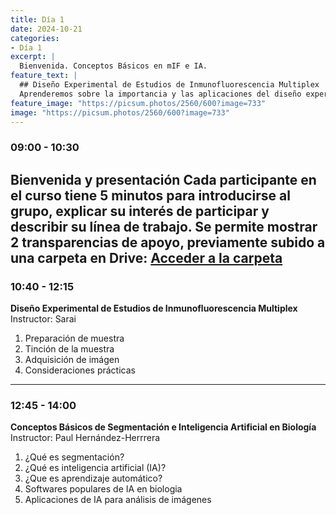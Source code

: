 ```yaml
---
title: Día 1
date: 2024-10-21
categories:
- Día 1
excerpt: |
  Bienvenida. Conceptos Básicos en mIF e IA.
feature_text: |
  ## Diseño Experimental de Estudios de Inmunofluorescencia Multiplex
  Aprenderemos sobre la importancia y las aplicaciones del diseño experimental en la investigación biomédica. 
feature_image: "https://picsum.photos/2560/600?image=733"
image: "https://picsum.photos/2560/600?image=733"
---
```


### 09:00 - 10:30  
**Bienvenida y presentación**
Cada participante en el curso tiene 5 minutos para introducirse al grupo, explicar su interés de participar y describir su línea de trabajo. Se permite mostrar 2 transparencias de apoyo, previamente subido a una carpeta en Drive: [Acceder a la carpeta](https://drive.google.com/drive/folders/1bucoOfbVS0Z7-osnFdqa5DDG_OdaMsLE?usp=drive_link)
---

### 10:40 - 12:15  
**Diseño Experimental de Estudios de Inmunofluorescencia Multiplex**
Instructor: Sarai
1. Preparación de muestra
2. Tinción de la muestra
3. Adquisición de imágen
4. Consideraciones prácticas
---

### 12:45 - 14:00
**Conceptos Básicos de Segmentación e Inteligencia Artificial en Biología**
Instructor: Paul Hernández-Herrrera
1. ¿Qué es segmentación?
2. ¿Qué es inteligencia artificial (IA)?
3. ¿Que es aprendizaje automático?
4. Softwares populares de IA en biologia
5. Aplicaciones de IA para análisis de imágenes
